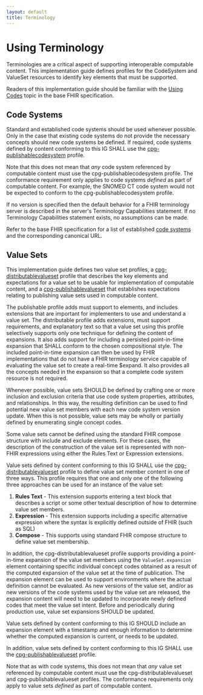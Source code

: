 ```yaml
---
layout: default
title: Terminology
---
```


# Using Terminology

Terminologies are a critical aspect of supporting interoperable computable content. This implementation guide defines profiles for the CodeSystem and ValueSet resources to identify key elements that must be supported.

Readers of this implementation guide should be familiar with the [Using Codes](http://hl7.org/fhir/R4/terminologies.html) topic in the base FHIR specification.

## Code Systems

Standard and established code systems should be used whenever possible. Only in the case that existing code systems do not provide the necessary concepts should new code systems be defined. If required, code systems defined by content conforming to this IG SHALL use the [cpg-publishablecodesystem](StructureDefinition-cpg-publishablecodesystem.html) profile.

Note that this does not mean that _any_ code system referenced by computable content must use the cpg-publishablecodesystem profile. The conformance requirement only applies to code systems _defined_ as part of computable content. For example, the SNOMED CT code system would not be expected to conform to the cpg-publishablecodesystem profile.

If no version is specified then the default behavior for a FHIR terminology server is described in the server's Terminology Capabilities statement. If no Terminology Capabilities statement exists, no assumptions can be made.

Refer to the base FHIR specification for a list of established [code systems](http://hl7.org/fhir/R4/terminologies-systems.html) and the corresponding canonical URL.

## Value Sets

This implementation guide defines two value set profiles, a [cpg-distributablevalueset](StructureDefinition-cpg-distributablevalueset.html) profile that describes the key elements and expectations for a value set to be usable for implementation of computable content, and a [cpg-publishablevalueset](StructureDefinition-cpg-publishablevalueset.html) that establishes expectations relating to publishing value sets used in computable content.

The publishable profile adds must support to elements, and includes extensions that are important for implementers to use and understand a value set. The distributable profile adds extensions, must support requirements, and explanatory text so that a value set using this profile selectively supports only one technique for defining the content of expansions. It also adds support for including a persisted point-in-time expansion that SHALL conform to the chosen compositional style. The included point-in-time expansion can then be used by FHIR implementations that do not have a FHIR terminology service capable of evaluating the value set to create a real-time $expand. It also provides all the concepts needed in the expansion so that a complete code system resource is not required.

Whenever possible, value sets SHOULD be defined by crafting one or more inclusion and exclusion criteria that use code system properties, attributes, and relationships. In this way, the resulting definition can be used to find potential new value set members with each new code system version update. When this is not possible, value sets may be wholly or partially defined by enumerating single concept codes.

Some value sets cannot be defined using the standard FHIR compose structure with include and exclude elements. For these cases, the description of the construction of the value set is represented with non-FHIR expressions using either the Rules Text or Expression extensions.

Value sets defined by content conforming to this IG SHALL use the [cpg-distributablevalueset](StructureDefinition-cpg-distributablevalueset.html) profile to define value set member content in one of three ways. This profile requires that one and only one of the following three approaches can be used for an instance of the value set:

1. **Rules Text** - This extension supports entering a text block that describes a script or some other textual description of how to determine value set members.
2. **Expression** - This extension supports including a specific alternative expression where the syntax is explicitly defined outside of FHIR (such as SQL)
3. **Compose** - This supports using standard FHIR compose structure to define value set membership.

In addition, the cpg-distributablevalueset profile supports providing a point-in-time expansion of the value set members using the `ValueSet.expansion` element containing specific individual concept codes obtained as a result of the computed expansion of the value set at the time of publication. The expansion element can be used to support environments where the actual definition cannot be evaluated. As new versions of the value set, and/or as new versions of the code systems used by the value set are released, the expansion content will need to be updated to incorporate newly defined codes that meet the value set intent. Before and periodically during production use, value set expansions SHOULD be updated.

Value sets defined by content conforming to this IG SHOULD include an expansion element with a timestamp and enough information to determine whether the computed expansion is current, or needs to be updated.

In addition, value sets defined by content conforming to this IG SHALL use the [cpg-publishablevalueset](StructureDefinition-cpg-publishablevalueset.html) profile.

Note that as with code systems, this does not mean that _any_ value set referenced by computable content must use the cpg-distributablevalueset and cpg-publishablevalueset profiles. The conformance requirements only apply to value sets _defined_ as part of computable content.
